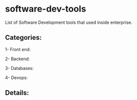 # software-dev-tools
List of Software Development tools that used inside enterprise.

## Categories:
1- Front end:

2- Backend:

3- Databases:

4- Devops:

## Details:


